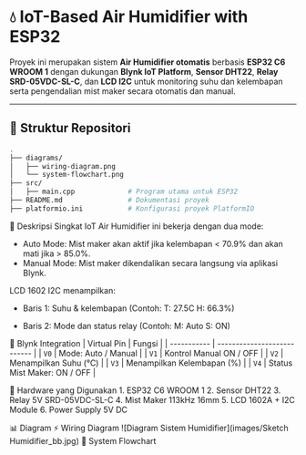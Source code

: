 # 💧 IoT-Based Air Humidifier with ESP32

Proyek ini merupakan sistem **Air Humidifier otomatis** berbasis **ESP32 C6 WROOM 1** dengan dukungan **Blynk IoT Platform**, **Sensor DHT22**, **Relay SRD-05VDC-SL-C**, dan **LCD I2C** untuk monitoring suhu dan kelembapan serta pengendalian mist maker secara otomatis dan manual.

---

## 📁 Struktur Repositori

```bash
.
├── diagrams/
│   ├── wiring-diagram.png
│   └── system-flowchart.png
├── src/
│   ├── main.cpp             # Program utama untuk ESP32
├── README.md                # Dokumentasi proyek
├── platformio.ini           # Konfigurasi proyek PlatformIO
```

📝 Deskripsi Singkat
IoT Air Humidifier ini bekerja dengan dua mode:
- Auto Mode: Mist maker akan aktif jika kelembapan < 70.9% dan akan mati jika > 85.0%.
- Manual Mode: Mist maker dikendalikan secara langsung via aplikasi Blynk.

LCD 1602 I2C menampilkan:
- Baris 1: Suhu & kelembapan (Contoh: T: 27.5C H: 66.3%)

- Baris 2: Mode dan status relay (Contoh: M: Auto S: ON)

📲 Blynk Integration
| Virtual Pin | Fungsi                      |
| ----------- | --------------------------- |
| `V0`        | Mode: Auto / Manual         |
| `V1`        | Kontrol Manual ON / OFF     |
| `V2`        | Menampilkan Suhu (°C)       |
| `V3`        | Menampilkan Kelembapan (%)  |
| `V4`        | Status Mist Maker: ON / OFF |

🧰 Hardware yang Digunakan
    1. ESP32 C6 WROOM 1
    2. Sensor DHT22
    3. Relay 5V SRD-05VDC-SL-C
    4. Mist Maker 113kHz 16mm
    5. LCD 1602A + I2C Module
    6. Power Supply 5V DC

📊 Diagram
  ⚡ Wiring Diagram
      ![Diagram Sistem Humidifier](images/Sketch Humidifier_bb.jpg)
  🔁 System Flowchart

  
